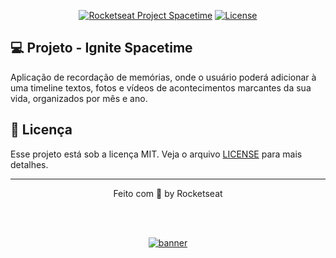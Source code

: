 <p align="center">
  <a href="rocketseat.com.br"><img src="https://img.shields.io/static/v1?label=Rocketseat&message=NLW-12&color=313238&labelColor=8257e5" alt="Rocketseat Project Spacetime" /></a>
  <a href="LICENSE"><img  src="https://img.shields.io/static/v1?label=License&message=MIT&color=2b701b&labelColor=2e50af" alt="License"></a>
</p>

## 💻 Projeto - Ignite Spacetime

Aplicação de recordação de memórias, onde o usuário poderá adicionar à uma timeline textos, fotos e vídeos de acontecimentos marcantes da sua vida, organizados por mês e ano.

## 📝 Licença

Esse projeto está sob a licença MIT. Veja o arquivo [LICENSE](LICENSE) para mais detalhes.

---

<p align="center">
  Feito com 💜 by Rocketseat
</p>

<!--START_SECTION:footer-->

<br />
<br />

<p align="center">
  <a href="https://discord.gg/rocketseat" target="_blank">
    <img align="center" src="https://storage.googleapis.com/golden-wind/comunidade/rodape.svg" alt="banner"/>
  </a>
</p>

<!--END_SECTION:footer-->
